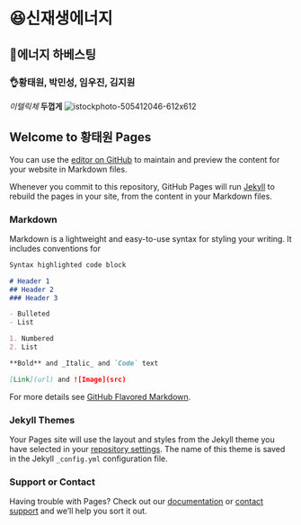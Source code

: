 # 😆신재생에너지
## 🤔에너지 하베스팅
### 👌황태원, 박민성, 임우진, 김지원

*이텔릭체*
**두껍게**
![istockphoto-505412046-612x612](https://user-images.githubusercontent.com/88136749/127470356-079a7e62-64af-4a58-bd63-93d40915799d.jpg)


## Welcome to 황태원 Pages

You can use the [editor on GitHub](https://github.com/TaewonHwang/chatbot/edit/main/README.md) to maintain and preview the content for your website in Markdown files.

Whenever you commit to this repository, GitHub Pages will run [Jekyll](https://jekyllrb.com/) to rebuild the pages in your site, from the content in your Markdown files.

### Markdown

Markdown is a lightweight and easy-to-use syntax for styling your writing. It includes conventions for

```markdown
Syntax highlighted code block

# Header 1
## Header 2
### Header 3

- Bulleted
- List

1. Numbered
2. List

**Bold** and _Italic_ and `Code` text

[Link](url) and ![Image](src)
```

For more details see [GitHub Flavored Markdown](https://guides.github.com/features/mastering-markdown/).

### Jekyll Themes

Your Pages site will use the layout and styles from the Jekyll theme you have selected in your [repository settings](https://github.com/TaewonHwang/chatbot/settings/pages). The name of this theme is saved in the Jekyll `_config.yml` configuration file.

### Support or Contact

Having trouble with Pages? Check out our [documentation](https://docs.github.com/categories/github-pages-basics/) or [contact support](https://support.github.com/contact) and we’ll help you sort it out.
